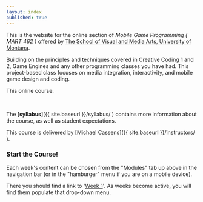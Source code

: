 ```yaml
---
layout: index
published: true
---
```



This is the website for the online section of _Mobile Game Programming ( MART 462 )_ offered by [The School of Visual and Media Arts, University of Montana](http://www.umt.edu/mediaarts/).

Building on the principles and techniques covered in Creative Coding 1 and 2, Game Engines and any other programming classes you have had. This project-based class focuses on media integration, interactivity, and mobile game design and coding.

This online course.

<br />


The [**syllabus**]({{ site.baseurl }}/syllabus/ ) contains more information about the course, as well as student expectations.


This course is delivered by [Michael Cassens]({{ site.baseurl }}/instructors/ ).


### Start the Course!

Each week's content can be chosen from the "Modules" tab up above in the navigation bar (or in the "hamburger" menu if you are on a mobile device).

There you should find a link to '[Week 1]({{site.baseurl}}/modules/week-1/welcome/)'. As weeks become active, you will find them populate that drop-down menu.

<!-- <div class="embed-responsive embed-responsive-16by9"><iframe class="embed-responsive-item" src="https://www.youtube.com/embed/xE7-fWrOkaQ" frameborder="0" allowfullscreen></iframe></div> -->
